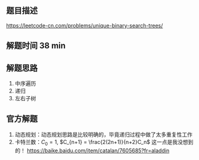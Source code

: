 ## 题目描述
https://leetcode-cn.com/problems/unique-binary-search-trees/
## 解题时间 38 min
## 解题思路
1. 中序遍历
2. 递归
3. 左右子树

## 官方解题
1. 动态规划：动态规划思路是比较明确的，毕竟递归过程中做了太多重复性工作
2. 卡特兰数：$C_0 = 1$, $C_{n+1} = \frac{2(2n+1)}{n+2}C_n$ 这一点是我没想到的！
https://baike.baidu.com/item/catalan/7605685?fr=aladdin

